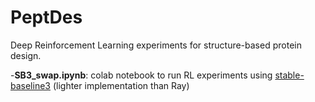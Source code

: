# PeptDes

Deep Reinforcement Learning experiments for structure-based protein design.

-**SB3_swap.ipynb**: colab notebook to run RL experiments using [stable-baseline3](https://stable-baselines3.readthedocs.io/en/master/) (lighter implementation than Ray)

